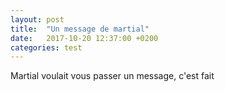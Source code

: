 ```yaml
---
layout: post
title:  "Un message de martial"
date:   2017-10-20 12:37:00 +0200
categories: test
---
```

Martial voulait vous passer un message, c'est fait
